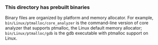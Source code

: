 ### This directory has prebuilt binaries
Binary files are organized by platform and memory allocator. For example,
`bin/Linux/ptmalloc/core_analyzer` is the command-line version of core analyzer
that supports ptmalloc, the Linux default memory allocator;
`bin/Linux/ptmalloc/gdb` is the gdb executable with ptmalloc support on Linux.
